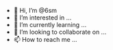 - 👋 Hi, I’m @6sm
- 👀 I’m interested in ...
- 🌱 I’m currently learning ...
- 💞️ I’m looking to collaborate on ...
- 📫 How to reach me ...

<!---
6sm/6sm is a ✨ special ✨ repository because its `README.md` (this file) appears on your GitHub profile.
You can click the Preview link to take a look at your changes.
--->

